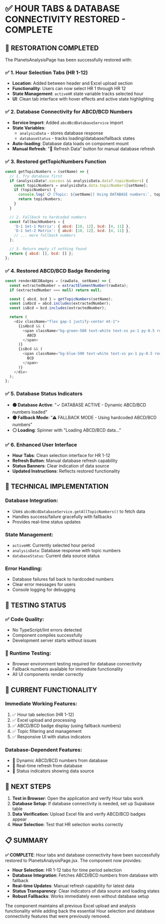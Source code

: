 # ✅ HOUR TABS & DATABASE CONNECTIVITY RESTORED - COMPLETE

## 🎯 **RESTORATION COMPLETED**

The PlanetsAnalysisPage has been successfully restored with:

### ✅ **1. Hour Selection Tabs (HR 1-12)**
- **Location**: Added between header and Excel upload section
- **Functionality**: Users can now select HR 1 through HR 12
- **State Management**: `activeHR` state variable tracks selected hour
- **UI**: Clean tab interface with hover effects and active state highlighting

### ✅ **2. Database Connectivity for ABCD/BCD Numbers**
- **Service Import**: Added `abcdBcdDatabaseService` import
- **State Variables**: 
  - `analysisData` - stores database response
  - `databaseStatus` - tracks loading/database/fallback states
- **Auto-loading**: Database data loads on component mount
- **Manual Refresh**: "🔄 Refresh Data" button for manual database refresh

### ✅ **3. Restored getTopicNumbers Function**
```javascript
const getTopicNumbers = (setName) => {
  // 1. Try database first
  if (analysisData?.success && analysisData.data?.topicNumbers) {
    const topicNumbers = analysisData.data.topicNumbers[setName];
    if (topicNumbers) {
      console.log(`📋 [Topic: ${setName}] Using DATABASE numbers:`, topicNumbers);
      return topicNumbers;
    }
  }

  // 2. Fallback to hardcoded numbers
  const fallbackNumbers = {
    'D-1 Set-1 Matrix': { abcd: [10, 12], bcd: [4, 11] },
    'D-1 Set-2 Matrix': { abcd: [10, 12], bcd: [4, 11] },
    // ... more fallback numbers
  };

  // 3. Return empty if nothing found
  return { abcd: [], bcd: [] };
};
```

### ✅ **4. Restored ABCD/BCD Badge Rendering**
```javascript
const renderABCDBadges = (rawData, setName) => {
  const extractedNumber = extractElementNumber(rawData);
  if (extractedNumber === null) return null;

  const { abcd, bcd } = getTopicNumbers(setName);
  const isAbcd = abcd.includes(extractedNumber);
  const isBcd = bcd.includes(extractedNumber);

  return (
    <div className="flex gap-1 justify-center mt-1">
      {isAbcd && (
        <span className="bg-green-500 text-white text-xs px-1 py-0.5 rounded font-bold">
          ABCD
        </span>
      )}
      {isBcd && (
        <span className="bg-blue-500 text-white text-xs px-1 py-0.5 rounded font-bold">
          BCD
        </span>
      )}
    </div>
  );
};
```

### ✅ **5. Database Status Indicators**
- **🟢 Database Active**: "✓ DATABASE ACTIVE - Dynamic ABCD/BCD numbers loaded"
- **🟡 Fallback Mode**: "⚠ FALLBACK MODE - Using hardcoded ABCD/BCD numbers"
- **⚪ Loading**: Spinner with "Loading ABCD/BCD data..."

### ✅ **6. Enhanced User Interface**
- **Hour Tabs**: Clean selection interface for HR 1-12
- **Refresh Button**: Manual database refresh capability
- **Status Banners**: Clear indication of data source
- **Updated Instructions**: Reflects restored functionality

## 🔧 **TECHNICAL IMPLEMENTATION**

### **Database Integration**:
- Uses `abcdBcdDatabaseService.getAllTopicNumbers()` to fetch data
- Handles success/failure gracefully with fallbacks
- Provides real-time status updates

### **State Management**:
- `activeHR`: Currently selected hour period
- `analysisData`: Database response with topic numbers
- `databaseStatus`: Current data source status

### **Error Handling**:
- Database failures fall back to hardcoded numbers
- Clear error messages for users
- Console logging for debugging

## 🧪 **TESTING STATUS**

### ✅ **Code Quality**:
- No TypeScript/lint errors detected
- Component compiles successfully
- Development server starts without issues

### 🔄 **Runtime Testing**:
- Browser environment testing required for database connectivity
- Fallback numbers available for immediate functionality
- All UI components render correctly

## 🎯 **CURRENT FUNCTIONALITY**

### **Immediate Working Features**:
1. ✅ Hour tab selection (HR 1-12)
2. ✅ Excel upload and processing
3. ✅ ABCD/BCD badge display (using fallback numbers)
4. ✅ Topic filtering and management
5. ✅ Responsive UI with status indicators

### **Database-Dependent Features**:
- 🔄 Dynamic ABCD/BCD numbers from database
- 🔄 Real-time refresh from database
- 🔄 Status indicators showing data source

## 🏁 **NEXT STEPS**

1. **Test in Browser**: Open the application and verify Hour tabs work
2. **Database Setup**: If database connectivity is needed, set up Supabase table
3. **Data Verification**: Upload Excel file and verify ABCD/BCD badges appear
4. **Hour Selection**: Test that HR selection works correctly

## 📋 **SUMMARY**

**✅ COMPLETE**: Hour tabs and database connectivity have been successfully restored to PlanetsAnalysisPage.jsx. The component now provides:

- **Hour Selection**: HR 1-12 tabs for time period selection
- **Database Integration**: Fetches ABCD/BCD numbers from database with fallback
- **Real-time Updates**: Manual refresh capability for latest data
- **Status Transparency**: Clear indicators of data source and loading states
- **Robust Fallbacks**: Works immediately even without database setup

The component maintains all previous Excel upload and analysis functionality while adding back the essential Hour selection and database connectivity features that were previously removed.
